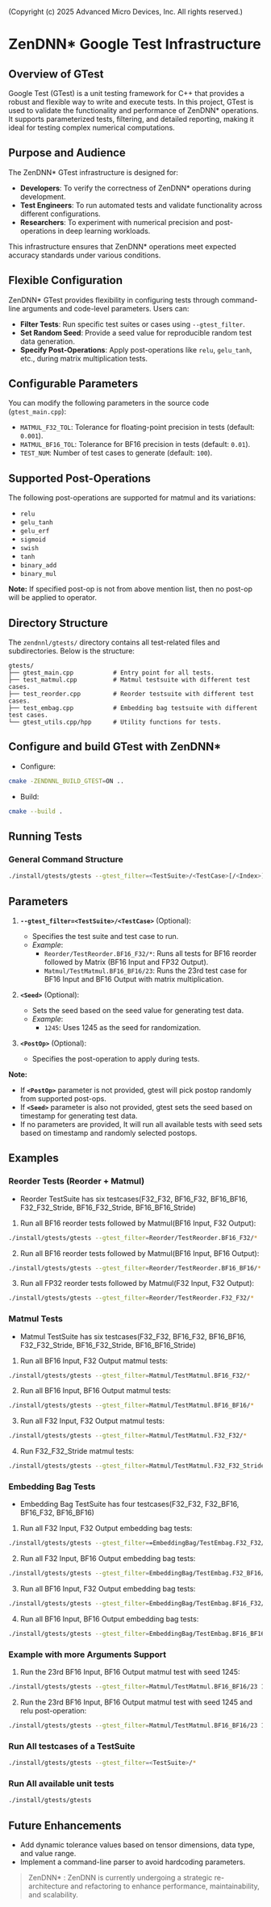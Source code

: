 
(Copyright (c) 2025 Advanced Micro Devices, Inc. All rights reserved.)

# ZenDNN* Google Test Infrastructure

## **Overview of GTest**
Google Test (GTest) is a unit testing framework for C++ that provides a robust and flexible way to write and execute tests. In this project, GTest is used to validate the functionality and performance of ZenDNN* operations. It supports parameterized tests, filtering, and detailed reporting, making it ideal for testing complex numerical computations.

## **Purpose and Audience**
The ZenDNN* GTest infrastructure is designed for:
- **Developers**: To verify the correctness of ZenDNN* operations during development.
- **Test Engineers**: To run automated tests and validate functionality across different configurations.
- **Researchers**: To experiment with numerical precision and post-operations in deep learning workloads.

This infrastructure ensures that ZenDNN* operations meet expected accuracy standards under various conditions.

## **Flexible Configuration**
ZenDNN* GTest provides flexibility in configuring tests through command-line arguments and code-level parameters. Users can:
- **Filter Tests**: Run specific test suites or cases using `--gtest_filter`.
- **Set Random Seed**: Provide a seed value for reproducible random test data generation.
- **Specify Post-Operations**: Apply post-operations like `relu`, `gelu_tanh`, etc., during matrix multiplication tests.

## **Configurable Parameters**
You can modify the following parameters in the source code (`gtest_main.cpp`):
- `MATMUL_F32_TOL`: Tolerance for floating-point precision in tests (default: `0.001`).
- `MATMUL_BF16_TOL`: Tolerance for BF16 precision in tests (default: `0.01`).
- `TEST_NUM`: Number of test cases to generate (default: `100`).

## **Supported Post-Operations**
The following post-operations are supported for matmul and its variations:
- `relu`
- `gelu_tanh`
- `gelu_erf`
- `sigmoid`
- `swish`
- `tanh`
- `binary_add`
- `binary_mul`

**Note:** If specified post-op is not from above mention list, then no post-op will be applied to operator.

## **Directory Structure**

The `zendnnl/gtests/` directory contains all test-related files and subdirectories. Below is the structure:

```plaintext
gtests/
├── gtest_main.cpp           # Entry point for all tests.
├── test_matmul.cpp          # Matmul testsuite with different test cases.
├── test_reorder.cpp         # Reorder testsuite with different test cases.
├── test_embag.cpp           # Embedding bag testsuite with different test cases.
└── gtest_utils.cpp/hpp      # Utility functions for tests.
```

## **Configure and build GTest with ZenDNN***
- Configure:
```bash
cmake -ZENDNNL_BUILD_GTEST=ON ..
```
- Build:
```bash
cmake --build .
```
## **Running Tests**

### **General Command Structure**
```bash
./install/gtests/gtests --gtest_filter=<TestSuite>/<TestCase>[/<Index>] [<Seed>] [<PostOp>]
```

## **Parameters**
1. **`--gtest_filter=<TestSuite>/<TestCase>`** (Optional):
   - Specifies the test suite and test case to run.
   - *Example*:
     - `Reorder/TestReorder.BF16_F32/*`: Runs all tests for BF16 reorder followed by Matrix (BF16 Input and FP32 Output).
     - `Matmul/TestMatmul.BF16_BF16/23`: Runs the 23rd test case for BF16 Input and BF16 Output with matrix multiplication.

2. **`<Seed>`** (Optional):
   - Sets the seed based on the seed value for generating test data.
   - *Example*:
     - `1245`: Uses 1245 as the seed for randomization.

3. **`<PostOp>`** (Optional):
   - Specifies the post-operation to apply during tests.

**Note:**
 - If **`<PostOp>`** parameter is not provided, gtest will pick postop randomly from supported post-ops.
 - If **`<Seed>`** parameter is also not provided, gtest sets the seed based on timestamp for generating test data.
 - If no parameters are provided, It will run all available tests with seed sets based on timestamp and randomly selected postops.

## **Examples**
### Reorder Tests (Reorder + Matmul)
 - Reorder TestSuite has six testcases(F32_F32, BF16_F32, BF16_BF16, F32_F32_Stride, BF16_F32_Stride, BF16_BF16_Stride)
1. Run all BF16 reorder tests followed by Matmul(BF16 Input, F32 Output):
```bash
./install/gtests/gtests --gtest_filter=Reorder/TestReorder.BF16_F32/*
```
2. Run all BF16 reorder tests followed by Matmul(BF16 Input, BF16 Output):
```bash
./install/gtests/gtests --gtest_filter=Reorder/TestReorder.BF16_BF16/*
```
3. Run all FP32 reorder tests followed by Matmul(F32 Input, F32 Output):
``` bash
./install/gtests/gtests --gtest_filter=Reorder/TestReorder.F32_F32/*
```

### Matmul Tests
 - Matmul TestSuite has six testcases(F32_F32, BF16_F32, BF16_BF16, F32_F32_Stride, BF16_F32_Stride, BF16_BF16_Stride)
1. Run all BF16 Input, F32 Output matmul tests:
``` bash
./install/gtests/gtests --gtest_filter=Matmul/TestMatmul.BF16_F32/*
```
2. Run all BF16 Input, BF16 Output matmul tests:
``` bash
./install/gtests/gtests --gtest_filter=Matmul/TestMatmul.BF16_BF16/*
```
3. Run all F32 Input, F32 Output matmul tests:
``` bash
./install/gtests/gtests --gtest_filter=Matmul/TestMatmul.F32_F32/*
```
4. Run F32_F32_Stride matmul tests:
``` bash
./install/gtests/gtests --gtest_filter=Matmul/TestMatmul.F32_F32_Stride/*
```

### Embedding Bag Tests
 - Embedding Bag TestSuite has four testcases(F32_F32, F32_BF16, BF16_F32, BF16_BF16)
1. Run all F32 Input, F32 Output embedding bag tests:
``` bash
./install/gtests/gtests --gtest_filter==EmbeddingBag/TestEmbag.F32_F32/*
```
2. Run all F32 Input, BF16 Output embedding bag tests:
``` bash
./install/gtests/gtests --gtest_filter=EmbeddingBag/TestEmbag.F32_BF16/*
```
3. Run all BF16 Input, F32 Output embedding bag tests:
``` bash
./install/gtests/gtests --gtest_filter=EmbeddingBag/TestEmbag.BF16_F32/*
```
4. Run all BF16 Input, BF16 Output embedding bag tests:
``` bash
./install/gtests/gtests --gtest_filter=EmbeddingBag/TestEmbag.BF16_BF16/*
```

### Example with more Arguments Support
1. Run the 23rd BF16 Input, BF16 Output matmul test with seed 1245:
``` bash
./install/gtests/gtests --gtest_filter=Matmul/TestMatmul.BF16_BF16/23 1245
```
2. Run the 23rd BF16 Input, BF16 Output matmul test with seed 1245 and relu post-operation:
``` bash
./install/gtests/gtests --gtest_filter=Matmul/TestMatmul.BF16_BF16/23 1245 relu
```

### Run All testcases of a TestSuite
```bash
./install/gtests/gtests --gtest_filter=<TestSuite>/*
```

### Run All available unit tests
```bash
./install/gtests/gtests
```

## **Future Enhancements**
- Add dynamic tolerance values based on tensor dimensions, data type, and value range.
- Implement a command-line parser to avoid hardcoding parameters.

>ZenDNN* : ZenDNN is currently undergoing a strategic re-architecture and refactoring to enhance performance, maintainability, and scalability.
